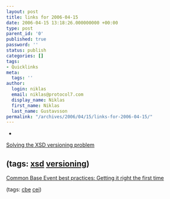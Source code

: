 ```yaml
---
layout: post
title: links for 2006-04-15
date: 2006-04-15 13:18:26.000000000 +00:00
type: post
parent_id: '0'
published: true
password: ''
status: publish
categories: []
tags:
- Quicklinks
meta:
  tags: ''
author:
  login: niklas
  email: niklas@protocol7.com
  display_name: Niklas
  first_name: Niklas
  last_name: Gustavsson
permalink: "/archives/2006/04/15/links-for-2006-04-15/"
---
```

- 
[Solving the XSD versioning problem](http://pluralsight.com/blogs/tewald/archive/2006/04/14/21733.aspx)

(tags: [xsd](http://del.icio.us/protocol7/xsd) [versioning](http://del.icio.us/protocol7/versioning))
- 
[Common Base Event best practices: Getting it right the first time](http://www-128.ibm.com/developerworks/library/ac-cbebp1.html?ca=drs-tp1506)

(tags: [cbe](http://del.icio.us/protocol7/cbe) [cei](http://del.icio.us/protocol7/cei))
